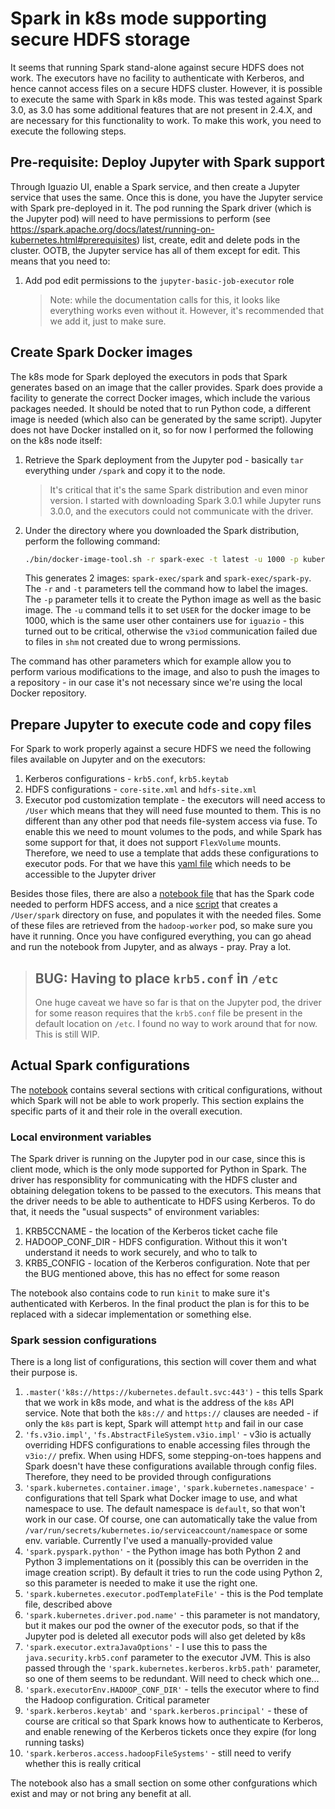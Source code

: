 # Spark in k8s mode supporting secure HDFS storage

It seems that running Spark stand-alone against secure HDFS does not work. The executors have no facility to authenticate with Kerberos, and hence cannot access files on a secure HDFS cluster. However, it is possible to execute the same with Spark in k8s mode. This was tested against Spark 3.0, as 3.0 has some additional features that are not present in 2.4.X, and are necessary for this functionality to work.
To make this work, you need to execute the following steps.

## Pre-requisite: Deploy Jupyter with Spark support

Through Iguazio UI, enable a Spark service, and then create a Jupyter service that uses the same. Once this is done, you have the Jupyter service with Spark pre-deployed in it.
The pod running the Spark driver (which is the Jupyter pod) will need to have permissions to perform (see <https://spark.apache.org/docs/latest/running-on-kubernetes.html#prerequisites>) list, create, edit and delete pods in the cluster. OOTB, the Jupyter service has all of them except for edit. This means that you need to:

1. Add pod edit permissions to the `jupyter-basic-job-executor` role
    > Note: while the documentation calls for this, it looks like everything works even without it. However, it's recommended that we add it, just to make sure.

## Create Spark Docker images

The k8s mode for Spark deployed the executors in pods that Spark generates based on an image that the caller provides.
Spark does provide a facility to generate the correct Docker images, which include the various packages needed. It should be noted that to run Python code, a different image is needed (which also can be generated by the same script).
Jupyter does not have Docker installed on it, so for now I performed the following on the k8s node itself:

1. Retrieve the Spark deployment from the Jupyter pod - basically `tar` everything under `/spark` and copy it to the node.
   > It's critical that it's the same Spark distribution and even minor version. I started with downloading Spark 3.0.1 while Jupyter runs 3.0.0, and the executors could not communicate with the driver.

2. Under the directory where you downloaded the Spark distribution, perform the following command:

   ```bash
   ./bin/docker-image-tool.sh -r spark-exec -t latest -u 1000 -p kubernetes/dockerfiles/spark/bindings/python/Dockerfile build
   ```
  
   This generates 2 images: `spark-exec/spark` and `spark-exec/spark-py`. The `-r` and `-t` parameters tell the command how to label the images. The `-p` parameter tells it to create the Python image as well as the basic image. The `-u` command tells it to set `USER` for the docker image to be 1000, which is the same user other containers use for `iguazio` - this turned out to be critical, otherwise the `v3iod` communication failed due to files in `shm` not created due to wrong permissions.

The command has other parameters which for example allow you to perform various modifications to the image, and also to push the images to a repository - in our case it's not necessary since we're using the local Docker repository.

## Prepare Jupyter to execute code and copy files

For Spark to work properly against a secure HDFS we need the following files available on Jupyter and on the executors:

1. Kerberos configurations - `krb5.conf`, `krb5.keytab`
2. HDFS configurations - `core-site.xml` and `hdfs-site.xml`
3. Executor pod customization template - the executors will need access to `/User` which means that they will need fuse mounted to them. This is no different than any other pod that needs file-system access via fuse. To enable this we need to mount volumes to the pods, and while Spark has some support for that, it does not support `FlexVolume` mounts. Therefore, we need to use a template that adds these configurations to executor pods. For that we have this [yaml file](./worker_pod.yaml) which needs to be accessible to the Jupyter driver

Besides those files, there are also a [notebook file](./spark-k8s.ipynb) that has the Spark code needed to perform HDFS access, and a nice [script](create_jupyter_env) that creates a `/User/spark` directory on fuse, and populates it with the needed files. Some of these files are retrieved from the `hadoop-worker` pod, so make sure you have it running.
Once you have configured everything, you can go ahead and run the notebook from Jupyter, and as always - pray. Pray a lot.

> ## BUG: Having to place `krb5.conf` in `/etc`
>
> One huge caveat we have so far is that on the Jupyter pod, the driver for some reason requires that the `krb5.conf` file be present in the default location on `/etc`. I found no way to work around that for now. This is still WIP.

## Actual Spark configurations

The [notebook](./spark-k8s.ipynb) contains several sections with critical configurations, without which Spark will not be able to work properly. This section explains the specific parts of it and their role in the overall execution.

### Local environment variables

The Spark driver is running on the Jupyter pod in our case, since this is client mode, which is the only mode supported for Python in Spark. The driver has responsiblity for communicating with the HDFS cluster and obtaining delegation tokens to be passed to the executors. This means that the driver needs to be able to authenticate to HDFS using Kerberos. To do that, it needs the "usual suspects" of environment variables:

1. KRB5CCNAME - the location of the Kerberos ticket cache file
2. HADOOP_CONF_DIR - HDFS configuration. Without this it won't understand it needs to work securely, and who to talk to
3. KRB5_CONFIG - location of the Kerberos configuration. Note that per the BUG mentioned above, this has no effect for some reason

The notebook also contains code to run `kinit` to make sure it's authenticated with Kerberos. In the final product the plan is for this to be replaced with a sidecar implementation or something else.

### Spark session configurations

There is a long list of configurations, this section will cover them and what their purpose is.

1. `.master('k8s://https://kubernetes.default.svc:443')` - this tells Spark that we work in k8s mode, and what is the address of the `k8s` API service. Note that both the `k8s://` and `https://` clauses are needed - if only the `k8s` part is kept, Spark will attempt `http` and fail in our case
2. `'fs.v3io.impl'`, `'fs.AbstractFileSystem.v3io.impl'` - v3io is actually overriding HDFS configurations to enable accessing files through the `v3io://` prefix. When using HDFS, some stepping-on-toes happens and Spark doesn't have these configurations available through config files. Therefore, they need to be provided through configurations
3. `'spark.kubernetes.container.image'`, `'spark.kubernetes.namespace'` - configurations that tell Spark what Docker image to use, and what namespace to use. The default namespace is `default`, so that won't work in our case. Of course, one can automatically take the value from `/var/run/secrets/kubernetes.io/serviceaccount/namespace` or some env. variable. Currently I've used a manually-provided value
4. `'spark.pyspark.python'` - the Python image has both Python 2 and Python 3 implementations on it (possibly this can be overriden in the image creation script). By default it tries to run the code using Python 2, so this parameter is needed to make it use the right one.
5. `'spark.kubernetes.executor.podTemplateFile'` - this is the Pod template file, described above
6. `'spark.kubernetes.driver.pod.name'` - this parameter is not mandatory, but it makes our pod the owner of the executor pods, so that if the Jupyter pod is deleted all executor pods will also get deleted by k8s
7. `'spark.executor.extraJavaOptions'` - I use this to pass the `java.security.krb5.conf` parameter to the executor JVM. This is also passed through the `'spark.kubernetes.kerberos.krb5.path'` parameter, so one of them seems to be redundant. Will need to check which one...
8. `'spark.executorEnv.HADOOP_CONF_DIR'` - tells the executor where to find the Hadoop configuration. Critical parameter
9. `'spark.kerberos.keytab'` and `'spark.kerberos.principal'` - these of course are critical so that Spark knows how to authenticate to Kerberos, and enable renewing of the Kerberos tickets once they expire (for long running tasks)
10. `'spark.kerberos.access.hadoopFileSystems'` - still need to verify whether this is really critical

The notebook also has a small section on some other confgurations which exist and may or not bring any benefit at all.